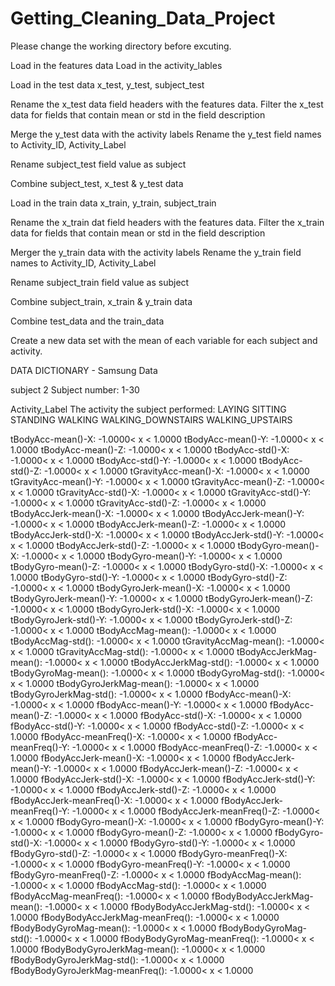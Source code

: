 # Getting_Cleaning_Data_Project
Please change the working directory before excuting. 

Load in the features data
Load in the activity_lables 

Load in the test data x_test, y_test, subject_test

Rename the x_test data field headers with the features data. 
Filter the x_test data for fields that contain mean or std in the field description

Merge the y_test data with the activity labels 
Rename the y_test field names to Activity_ID, Activity_Label

Rename subject_test field value as subject

Combine subject_test, x_test & y_test data 


Load in the train data x_train, y_train, subject_train

Rename the x_train dat field headers with the features data. 
Filter the x_train data for fields that contain mean or std in the field description

Merger the y_train data with the activity labels 
Rename the y_train field names to Activity_ID, Activity_Label

Rename subject_train field value as subject

Combine subject_train, x_train & y_train data 


Combine test_data and the train_data


Create a new data set with the mean of each variable for each subject and activity. 













DATA DICTIONARY - Samsung Data

subject 2
Subject number: 1-30

Activity_Label
The activity the subject performed: 
LAYING
SITTING
STANDING
WALKING
WALKING_DOWNSTAIRS
WALKING_UPSTAIRS



tBodyAcc-mean()-X: -1.0000< x < 1.0000 
tBodyAcc-mean()-Y: -1.0000< x < 1.0000 
tBodyAcc-mean()-Z: -1.0000< x < 1.0000 
tBodyAcc-std()-X: -1.0000< x < 1.0000 
tBodyAcc-std()-Y: -1.0000< x < 1.0000 
tBodyAcc-std()-Z: -1.0000< x < 1.0000 
tGravityAcc-mean()-X: -1.0000< x < 1.0000 
tGravityAcc-mean()-Y: -1.0000< x < 1.0000 
tGravityAcc-mean()-Z: -1.0000< x < 1.0000 
tGravityAcc-std()-X: -1.0000< x < 1.0000 
tGravityAcc-std()-Y: -1.0000< x < 1.0000 
tGravityAcc-std()-Z: -1.0000< x < 1.0000 
tBodyAccJerk-mean()-X: -1.0000< x < 1.0000 
tBodyAccJerk-mean()-Y: -1.0000< x < 1.0000 
tBodyAccJerk-mean()-Z: -1.0000< x < 1.0000 
tBodyAccJerk-std()-X: -1.0000< x < 1.0000 
tBodyAccJerk-std()-Y: -1.0000< x < 1.0000 
tBodyAccJerk-std()-Z: -1.0000< x < 1.0000 
tBodyGyro-mean()-X: -1.0000< x < 1.0000 
tBodyGyro-mean()-Y: -1.0000< x < 1.0000 
tBodyGyro-mean()-Z: -1.0000< x < 1.0000 
tBodyGyro-std()-X: -1.0000< x < 1.0000 
tBodyGyro-std()-Y: -1.0000< x < 1.0000 
tBodyGyro-std()-Z: -1.0000< x < 1.0000 
tBodyGyroJerk-mean()-X: -1.0000< x < 1.0000 
tBodyGyroJerk-mean()-Y: -1.0000< x < 1.0000 
tBodyGyroJerk-mean()-Z: -1.0000< x < 1.0000 
tBodyGyroJerk-std()-X: -1.0000< x < 1.0000 
tBodyGyroJerk-std()-Y: -1.0000< x < 1.0000 
tBodyGyroJerk-std()-Z: -1.0000< x < 1.0000 
tBodyAccMag-mean(): -1.0000< x < 1.0000 
tBodyAccMag-std(): -1.0000< x < 1.0000 
tGravityAccMag-mean(): -1.0000< x < 1.0000 
tGravityAccMag-std(): -1.0000< x < 1.0000 
tBodyAccJerkMag-mean(): -1.0000< x < 1.0000 
tBodyAccJerkMag-std(): -1.0000< x < 1.0000 
tBodyGyroMag-mean(): -1.0000< x < 1.0000 
tBodyGyroMag-std(): -1.0000< x < 1.0000 
tBodyGyroJerkMag-mean(): -1.0000< x < 1.0000 
tBodyGyroJerkMag-std(): -1.0000< x < 1.0000 
fBodyAcc-mean()-X: -1.0000< x < 1.0000 
fBodyAcc-mean()-Y: -1.0000< x < 1.0000 
fBodyAcc-mean()-Z: -1.0000< x < 1.0000 
fBodyAcc-std()-X: -1.0000< x < 1.0000 
fBodyAcc-std()-Y: -1.0000< x < 1.0000 
fBodyAcc-std()-Z: -1.0000< x < 1.0000 
fBodyAcc-meanFreq()-X: -1.0000< x < 1.0000 
fBodyAcc-meanFreq()-Y: -1.0000< x < 1.0000 
fBodyAcc-meanFreq()-Z: -1.0000< x < 1.0000 
fBodyAccJerk-mean()-X: -1.0000< x < 1.0000 
fBodyAccJerk-mean()-Y: -1.0000< x < 1.0000 
fBodyAccJerk-mean()-Z: -1.0000< x < 1.0000 
fBodyAccJerk-std()-X: -1.0000< x < 1.0000 
fBodyAccJerk-std()-Y: -1.0000< x < 1.0000 
fBodyAccJerk-std()-Z: -1.0000< x < 1.0000 
fBodyAccJerk-meanFreq()-X: -1.0000< x < 1.0000 
fBodyAccJerk-meanFreq()-Y: -1.0000< x < 1.0000 
fBodyAccJerk-meanFreq()-Z: -1.0000< x < 1.0000 
fBodyGyro-mean()-X: -1.0000< x < 1.0000 
fBodyGyro-mean()-Y: -1.0000< x < 1.0000 
fBodyGyro-mean()-Z: -1.0000< x < 1.0000 
fBodyGyro-std()-X: -1.0000< x < 1.0000 
fBodyGyro-std()-Y: -1.0000< x < 1.0000 
fBodyGyro-std()-Z: -1.0000< x < 1.0000 
fBodyGyro-meanFreq()-X: -1.0000< x < 1.0000 
fBodyGyro-meanFreq()-Y: -1.0000< x < 1.0000 
fBodyGyro-meanFreq()-Z: -1.0000< x < 1.0000 
fBodyAccMag-mean(): -1.0000< x < 1.0000 
fBodyAccMag-std(): -1.0000< x < 1.0000 
fBodyAccMag-meanFreq(): -1.0000< x < 1.0000 
fBodyBodyAccJerkMag-mean(): -1.0000< x < 1.0000 
fBodyBodyAccJerkMag-std(): -1.0000< x < 1.0000 
fBodyBodyAccJerkMag-meanFreq(): -1.0000< x < 1.0000 
fBodyBodyGyroMag-mean(): -1.0000< x < 1.0000 
fBodyBodyGyroMag-std(): -1.0000< x < 1.0000 
fBodyBodyGyroMag-meanFreq(): -1.0000< x < 1.0000 
fBodyBodyGyroJerkMag-mean(): -1.0000< x < 1.0000 
fBodyBodyGyroJerkMag-std(): -1.0000< x < 1.0000 
fBodyBodyGyroJerkMag-meanFreq(): -1.0000< x < 1.0000 
